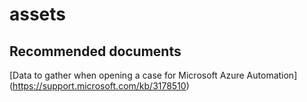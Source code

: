 
<properties
    pageTitle="assets"
    description="32501525Assets"
    service="microsoft.automation"
    resource="automationaccounts"
    authors="adoyle"
    displayorder=""
    selfHelpType="generic"
    supportTopicIds="32501525"
    resourceTags=""
    productPesIds="15607"
    cloudEnvironments="public, MoonCake"
/>

# assets


## **Recommended documents**
[Data to gather when opening a case for Microsoft Azure Automation]
(https://support.microsoft.com/kb/3178510)